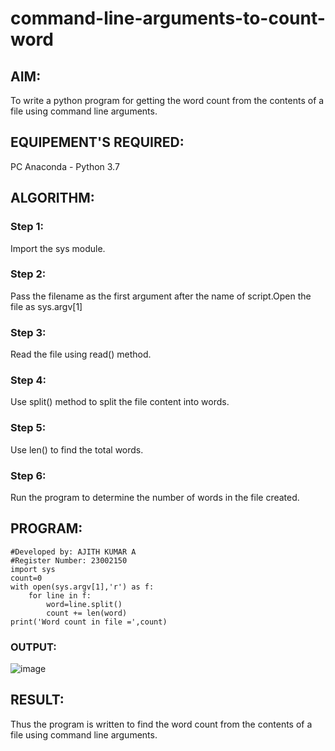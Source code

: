 # command-line-arguments-to-count-word
## AIM:
To write a python program for getting the word count from the contents of a file using command line arguments.
## EQUIPEMENT'S REQUIRED: 
PC
Anaconda - Python 3.7
## ALGORITHM: 
### Step 1:
Import the sys module.

### Step 2: 
Pass the filename as the first argument after the name of script.Open the file as sys.argv[1]
 
### Step 3: 
Read the file using read() method.

### Step 4:  
Use split() method to split the file content into words.

### Step 5: 
Use len() to find the total words.

### Step 6: 
Run the program to determine the number of words in the file created.



## PROGRAM:
```
#Developed by: AJITH KUMAR A
#Register Number: 23002150
import sys
count=0
with open(sys.argv[1],'r') as f:
    for line in f:
        word=line.split()
        count += len(word)
print('Word count in file =',count)
```

### OUTPUT:

![image](https://github.com/Ajith1413/command-line-arguments-to-count-word/assets/139842524/8b0bc7be-3a54-49c8-9c27-bf2c0be5b715)



## RESULT:
Thus the program is written to find the word count from the contents of a file using command line arguments.
